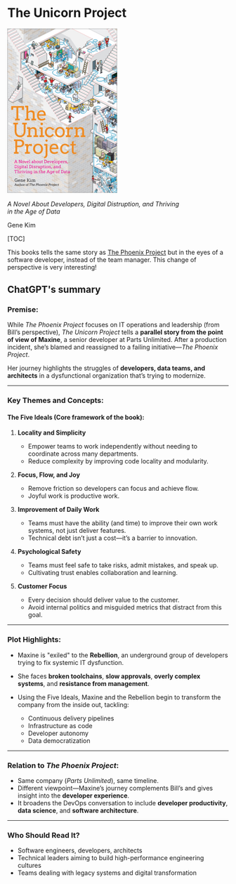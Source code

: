 # The Unicorn Project

<div class="w3-flex">
    <img class="w3-padding" src="images/the-unicorn-project.jpg" alt="The Unicorn Project - Cover" width="250px" />
    <div style="width: 400px;" class="w3-padding">
    <p><i>A Novel About Developers, Digital Distruption, and Thriving in the Age of Data</i></p>
    <p>Gene Kim</p>
    </div>
</div>

[TOC]

This books tells the same story as [The Phoenix Project](the-phoenix-project.html) but in the eyes of a software developer, instead of the team manager. This change of perspective is very interesting!

## ChatGPT's summary

### **Premise:**

While *The Phoenix Project* focuses on IT operations and leadership (from Bill’s perspective), *The Unicorn Project* tells a **parallel story from the point of view of Maxine**, a senior developer at Parts Unlimited. After a production incident, she’s blamed and reassigned to a failing initiative—*The Phoenix Project*.

Her journey highlights the struggles of **developers, data teams, and architects** in a dysfunctional organization that’s trying to modernize.

---

### **Key Themes and Concepts:**

#### **The Five Ideals** (Core framework of the book):

1. **Locality and Simplicity**

   * Empower teams to work independently without needing to coordinate across many departments.
   * Reduce complexity by improving code locality and modularity.

2. **Focus, Flow, and Joy**

   * Remove friction so developers can focus and achieve flow.
   * Joyful work is productive work.

3. **Improvement of Daily Work**

   * Teams must have the ability (and time) to improve their own work systems, not just deliver features.
   * Technical debt isn’t just a cost—it’s a barrier to innovation.

4. **Psychological Safety**

   * Teams must feel safe to take risks, admit mistakes, and speak up.
   * Cultivating trust enables collaboration and learning.

5. **Customer Focus**

   * Every decision should deliver value to the customer.
   * Avoid internal politics and misguided metrics that distract from this goal.

---

### **Plot Highlights:**

* Maxine is "exiled" to the **Rebellion**, an underground group of developers trying to fix systemic IT dysfunction.
* She faces **broken toolchains**, **slow approvals**, **overly complex systems**, and **resistance from management**.
* Using the Five Ideals, Maxine and the Rebellion begin to transform the company from the inside out, tackling:

  * Continuous delivery pipelines
  * Infrastructure as code
  * Developer autonomy
  * Data democratization

---

### **Relation to *The Phoenix Project*:**

* Same company (*Parts Unlimited*), same timeline.
* Different viewpoint—Maxine’s journey complements Bill’s and gives insight into the **developer experience**.
* It broadens the DevOps conversation to include **developer productivity**, **data science**, and **software architecture**.

---

### **Who Should Read It?**

* Software engineers, developers, architects
* Technical leaders aiming to build high-performance engineering cultures
* Teams dealing with legacy systems and digital transformation
